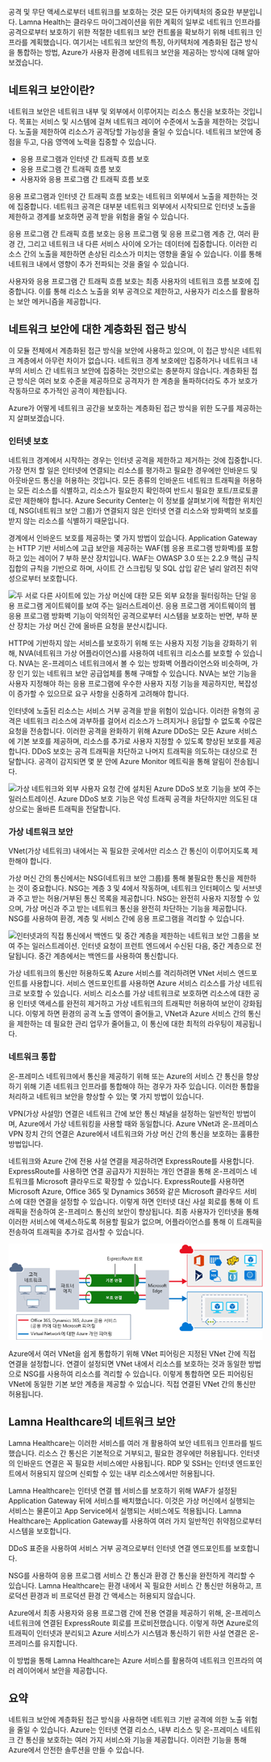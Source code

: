 공격 및 무단 액세스로부터 네트워크를 보호하는 것은 모든 아키텍처의 중요한 부분입니다. Lamna Health는 클라우드 마이그레이션을 위한 계획의 일부로 네트워크 인프라를 공격으로부터 보호하기 위한 적절한 네트워크 보안 컨트롤을 확보하기 위해 네트워크 인프라를 계획했습니다. 여기서는 네트워크 보안의 특징, 아키텍처에 계층화된 접근 방식을 통합하는 방법, Azure가 사용자 환경에 네트워크 보안을 제공하는 방식에 대해 알아보겠습니다.

## <a name="what-is-network-security"></a>네트워크 보안이란?

네트워크 보안은 네트워크 내부 및 외부에서 이루어지는 리소스 통신을 보호하는 것입니다. 목표는 서비스 및 시스템에 걸쳐 네트워크 레이어 수준에서 노출을 제한하는 것입니다. 노출을 제한하여 리소스가 공격당할 가능성을 줄일 수 있습니다. 네트워크 보안에 중점을 두고, 다음 영역에 노력을 집중할 수 있습니다.

- 응용 프로그램과 인터넷 간 트래픽 흐름 보호
- 응용 프로그램 간 트래픽 흐름 보호
- 사용자와 응용 프로그램 간 트래픽 흐름 보호

응용 프로그램과 인터넷 간 트래픽 흐름 보호는 네트워크 외부에서 노출을 제한하는 것에 집중합니다. 네트워크 공격은 대부분 네트워크 외부에서 시작되므로 인터넷 노출을 제한하고 경계를 보호하면 공격 받을 위험을 줄일 수 있습니다.

응용 프로그램 간 트래픽 흐름 보호는 응용 프로그램 및 응용 프로그램 계층 간, 여러 환경 간, 그리고 네트워크 내 다른 서비스 사이에 오가는 데이터에 집중합니다. 이러한 리소스 간의 노출을 제한하면 손상된 리소스가 미치는 영향을 줄일 수 있습니다. 이를 통해 네트워크 내에서 영향이 추가 전파되는 것을 줄일 수 있습니다.

사용자와 응용 프로그램 간 트래픽 흐름 보호는 최종 사용자의 네트워크 흐름 보호에 집중합니다. 이를 통해 리소스 노출을 외부 공격으로 제한하고, 사용자가 리소스를 활용하는 보안 메커니즘을 제공합니다. 

## <a name="a-layered-approach-to-network-security"></a>네트워크 보안에 대한 계층화된 접근 방식

이 모듈 전체에서 계층화된 접근 방식을 보안에 사용하고 있으며, 이 접근 방식은 네트워크 계층에서 아무런 차이가 없습니다. 네트워크 경계 보호에만 집중하거나 네트워크 내부의 서비스 간 네트워크 보안에 집중하는 것만으로는 충분하지 않습니다. 계층화된 접근 방식은 여러 보호 수준을 제공하므로 공격자가 한 계층을 돌파하더라도 추가 보호가 작동하므로 추가적인 공격이 제한됩니다.

Azure가 어떻게 네트워크 공간을 보호하는 계층화된 접근 방식을 위한 도구를 제공하는지 살펴보겠습니다.

### <a name="internet-protection"></a>인터넷 보호

네트워크 경계에서 시작하는 경우는 인터넷 공격을 제한하고 제거하는 것에 집중합니다. 가장 먼저 할 일은 인터넷에 연결되는 리소스를 평가하고 필요한 경우에만 인바운드 및 아웃바운드 통신을 허용하는 것입니다. 모든 종류의 인바운드 네트워크 트래픽을 허용하는 모든 리소스를 식별하고, 리소스가 필요한지 확인하여 반드시 필요한 포트/프로토콜로만 제한해야 합니다. Azure Security Center는 이 정보를 살펴보기에 적합한 위치인데, NSG(네트워크 보안 그룹)가 연결되지 않은 인터넷 연결 리소스와 방화벽의 보호를 받지 않는 리소스를 식별하기 때문입니다.

경계에서 인바운드 보호를 제공하는 몇 가지 방법이 있습니다. Application Gateway는 HTTP 기반 서비스에 고급 보안을 제공하는 WAF(웹 응용 프로그램 방화벽)를 포함하고 있는 레이어 7 부하 분산 장치입니다. WAF는 OWASP 3.0 또는 2.2.9 핵심 규칙 집합의 규칙을 기반으로 하며, 사이트 간 스크립팅 및 SQL 삽입 같은 널리 알려진 취약성으로부터 보호합니다.

![두 서로 다른 사이트에 있는 가상 머신에 대한 모든 외부 요청을 필터링하는 단일 응용 프로그램 게이트웨이를 보여 주는 일러스트레이션. 응용 프로그램 게이트웨이의 웹 응용 프로그램 방화벽 기능이 악의적인 공격으로부터 시스템을 보호하는 반면, 부하 분산 장치는 가상 머신 간에 올바른 요청을 분산시킵니다.](../media/appgw-waf.png)

HTTP에 기반하지 않는 서비스를 보호하기 위해 또는 사용자 지정 기능을 강화하기 위해, NVA(네트워크 가상 어플라이언스)를 사용하여 네트워크 리소스를 보호할 수 있습니다. NVA는 온-프레미스 네트워크에서 볼 수 있는 방화벽 어플라이언스와 비슷하며, 가장 인기 있는 네트워크 보안 공급업체를 통해 구매할 수 있습니다. NVA는 보안 기능을 사용자 지정해야 하는 응용 프로그램에 우수한 사용자 지정 기능을 제공하지만, 복잡성이 증가할 수 있으므로 요구 사항을 신중하게 고려해야 합니다.

인터넷에 노출된 리소스는 서비스 거부 공격을 받을 위험이 있습니다. 이러한 유형의 공격은 네트워크 리소스에 과부하를 걸어서 리소스가 느려지거나 응답할 수 없도록 수많은 요청을 전송합니다. 이러한 공격을 완화하기 위해 Azure DDoS는 모든 Azure 서비스에 기본 보호를 제공하며, 리소스를 추가로 사용자 지정할 수 있도록 향상된 보호를 제공합니다. DDoS 보호는 공격 트래픽을 차단하고 나머지 트래픽을 의도하는 대상으로 전달합니다. 공격이 감지되면 몇 분 안에 Azure Monitor 메트릭을 통해 알림이 전송됩니다.

![가상 네트워크와 외부 사용자 요청 간에 설치된 Azure DDoS 보호 기능을 보여 주는 일러스트레이션. Azure DDoS 보호 기능은 악성 트래픽 공격을 차단하지만 의도된 대상으로는 올바른 트래픽을 전달합니다.](../media/ddos.png)

### <a name="virtual-network-security"></a>가상 네트워크 보안

VNet(가상 네트워크) 내에서는 꼭 필요한 곳에서만 리소스 간 통신이 이루어지도록 제한해야 합니다.

가상 머신 간의 통신에서는 NSG(네트워크 보안 그룹)를 통해 불필요한 통신을 제한하는 것이 중요합니다. NSG는 계층 3 및 4에서 작동하며, 네트워크 인터페이스 및 서브넷과 주고 받는 허용/거부된 통신 목록을 제공합니다. NSG는 완전히 사용자 지정할 수 있으며, 가상 머신과 주고 받는 네트워크 통신을 완전히 차단하는 기능을 제공합니다. NSG를 사용하여 환경, 계층 및 서비스 간에 응용 프로그램을 격리할 수 있습니다.

![인터넷과의 직접 통신에서 백엔드 및 중간 계층을 제한하는 네트워크 보안 그룹을 보여 주는 일러스트레이션. 인터넷 요청이 프런트 엔드에서 수신된 다음, 중간 계층으로 전달됩니다. 중간 계층에서는 백엔드를 사용하여 통신합니다. ](../media/azure-network-security.png)

가상 네트워크의 통신만 허용하도록 Azure 서비스를 격리하려면 VNet 서비스 엔드포인트를 사용합니다. 서비스 엔드포인트를 사용하면 Azure 서비스 리소스를 가상 네트워크로 보호할 수 있습니다. 서비스 리소스를 가상 네트워크로 보호하면 리소스에 대한 공용 인터넷 액세스를 완전히 제거하고 가상 네트워크의 트래픽만 허용하여 보안이 강화됩니다. 이렇게 하면 환경의 공격 노출 영역이 줄어들고, VNet과 Azure 서비스 간의 통신을 제한하는 데 필요한 관리 업무가 줄어들고, 이 통신에 대한 최적의 라우팅이 제공됩니다.

### <a name="network-integration"></a>네트워크 통합

온-프레미스 네트워크에서 통신을 제공하기 위해 또는 Azure의 서비스 간 통신을 향상하기 위해 기존 네트워크 인프라를 통합해야 하는 경우가 자주 있습니다. 이러한 통합을 처리하고 네트워크 보안을 향상할 수 있는 몇 가지 방법이 있습니다.

VPN(가상 사설망) 연결은 네트워크 간에 보안 통신 채널을 설정하는 일반적인 방법이며, Azure에서 가상 네트워킹을 사용할 때와 동일합니다. Azure VNet과 온-프레미스 VPN 장치 간의 연결은 Azure에서 네트워크와 가상 머신 간의 통신을 보호하는 훌륭한 방법입니다.

네트워크와 Azure 간에 전용 사설 연결을 제공하려면 ExpressRoute를 사용합니다. ExpressRoute를 사용하면 연결 공급자가 지원하는 개인 연결을 통해 온-프레미스 네트워크를 Microsoft 클라우드로 확장할 수 있습니다. ExpressRoute를 사용하면 Microsoft Azure, Office 365 및 Dynamics 365와 같은 Microsoft 클라우드 서비스에 대한 연결을 설정할 수 있습니다. 이렇게 하면 인터넷 대신 사설 회로를 통해 이 트래픽을 전송하여 온-프레미스 통신의 보안이 향상됩니다. 최종 사용자가 인터넷을 통해 이러한 서비스에 액세스하도록 허용할 필요가 없으며, 어플라이언스를 통해 이 트래픽을 전송하여 트래픽을 추가로 검사할 수 있습니다.

![고객 네트워크를 Azure 리소스와 연결하는 ExpressRoute 회로를 보여 주는 아키텍처 다이어그램.](../media/expressroute-connection-overview.png)

Azure에서 여러 VNet을 쉽게 통합하기 위해 VNet 피어링은 지정된 VNet 간에 직접 연결을 설정합니다. 연결이 설정되면 VNet 내에서 리소스를 보호하는 것과 동일한 방법으로 NSG를 사용하여 리소스를 격리할 수 있습니다. 이렇게 통합하면 모든 피어링된 VNet에 동일한 기본 보안 계층을 제공할 수 있습니다. 직접 연결된 VNet 간의 통신만 허용됩니다.

## <a name="network-security-at-lamna-healthcare"></a>Lamna Healthcare의 네트워크 보안

Lamna Healthcare는 이러한 서비스를 여러 개 활용하여 보안 네트워크 인프라를 빌드했습니다. 리소스 간 통신은 기본적으로 거부되고, 필요한 경우에만 허용됩니다. 인터넷의 인바운드 연결은 꼭 필요한 서비스에만 사용됩니다. RDP 및 SSH는 인터넷 엔드포인트에서 허용되지 않으며 신뢰할 수 있는 내부 리소스에서만 허용됩니다.

Lamna Healthcare는 인터넷 연결 웹 서비스를 보호하기 위해 WAF가 설정된 Application Gateway 뒤에 서비스를 배치했습니다. 이것은 가상 머신에서 실행되는 서비스는 물론이고 App Service에서 실행되는 서비스에도 적용됩니다. Lamna Healthcare는 Application Gateway를 사용하여 여러 가지 일반적인 취약점으로부터 시스템을 보호합니다.

DDoS 표준을 사용하여 서비스 거부 공격으로부터 인터넷 연결 엔드포인트를 보호합니다.

NSG를 사용하여 응용 프로그램 서비스 간 통신과 환경 간 통신을 완전하게 격리할 수 있습니다. Lamna Healthcare는 환경 내에서 꼭 필요한 서비스 간 통신만 허용하고, 프로덕션 환경과 비 프로덕션 환경 간 액세스는 허용되지 않습니다.

Azure에서 최종 사용자와 응용 프로그램 간에 전용 연결을 제공하기 위해, 온-프레미스 네트워크에 연결된 ExpressRoute 회로를 프로비전했습니다. 이렇게 하면 Azure로의 트래픽이 인터넷과 분리되고 Azure 서비스가 시스템과 통신하기 위한 사설 연결은 온-프레미스를 유지합니다.

이 방법을 통해 Lamna Healthcare는 Azure 서비스를 활용하여 네트워크 인프라의 여러 레이어에서 보안을 제공합니다.

## <a name="summary"></a>요약

네트워크 보안에 계층화된 접근 방식을 사용하면 네트워크 기반 공격에 의한 노출 위험을 줄일 수 있습니다. Azure는 인터넷 연결 리소스, 내부 리소스 및 온-프레미스 네트워크 간 통신을 보호하는 여러 가지 서비스와 기능을 제공합니다. 이러한 기능을 통해 Azure에서 안전한 솔루션을 만들 수 있습니다.